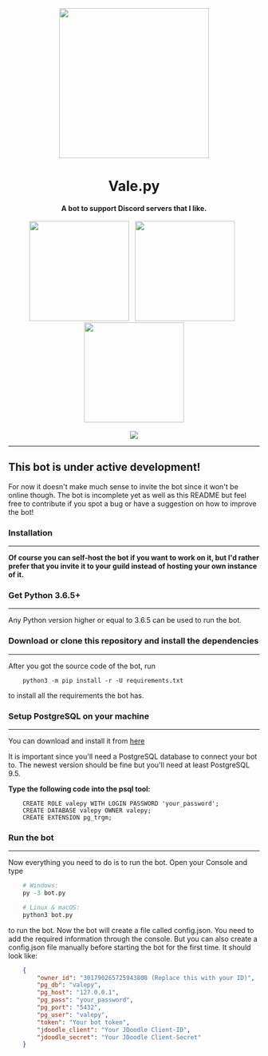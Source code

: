 <div align="center">
  <img src="https://user-images.githubusercontent.com/38182450/43689008-bce3ad5e-98f3-11e8-929c-4801a540cefb.png" width="300"/>
  <h1>Vale.py</h1>
  <strong>A bot to support Discord servers that I like.</strong>
  <br><br>
  <a href="https://github.com/itsVale/Vale.py/wiki"><img src="https://user-images.githubusercontent.com/38182450/43689699-b822f4fe-98fe-11e8-89c9-5fa5da75d088.png" width="200" /></a> &nbsp;
  <a href="#"><img src="https://user-images.githubusercontent.com/38182450/43689793-c45cbea2-98ff-11e8-828a-53d29f425d9c.png" width="200" /></a> &nbsp;
  <a href="https://discordapp.com/oauth2/authorize?client_id=458286335304794127&scope=bot&permissions=2146958847"><img src="https://user-images.githubusercontent.com/38182450/43689573-e7e657aa-98fc-11e8-84a4-38d99df2dade.png" width="200" /></a><br><br>
  <a class="badge-align" href="https://www.codacy.com/app/itsVale/Vale.py?utm_source=github.com&amp;utm_medium=referral&amp;utm_content=itsVale/Vale.py&amp;utm_campaign=Badge_Grade"><img src="https://api.codacy.com/project/badge/Grade/cf549d36684740199c1a98f33f57f415"/></a>
</div>

---

## This bot is under active development!

For now it doesn't make much sense to invite the bot since it won't be
online though. The bot is incomplete yet as well as this README but
feel free to contribute if
you spot a bug or have a suggestion on how to improve the bot!

### Installation
___
**Of course you can self-host the bot if you want to work on it, but I'd
rather prefer that you invite it to your guild instead of hosting your
own instance of it.**

### Get Python 3.6.5+
___
Any Python version higher or equal to 3.6.5 can be used to run the bot.

### Download or clone this repository and install the dependencies
___
After you got the source code of the bot, run

```$sql
    python3 -m pip install -r -U requirements.txt
```

to install all the requirements the bot has.

### Setup PostgreSQL on your machine
___
You can download and install it from [here](https://www.postgresql.org/)

It is important since you'll need a PostgreSQL database to connect your bot to.
The newest version should be fine but you'll need at least PostgreSQL 9.5.

__Type the following code into the psql tool:__
```$sql
    CREATE ROLE valepy WITH LOGIN PASSWORD 'your_password';
    CREATE DATABASE valepy OWNER valepy;
    CREATE EXTENSION pg_trgm;
```

### Run the bot
___
Now everything you need to do is to run the bot. Open your Console
and type

```python
    # Windows:
    py -3 bot.py

    # Linux & macOS:
    python3 bot.py
```

to run the bot. Now the bot will create a file called config.json.
You need to add the required information through the console.
But you can also create a config.json file manually before starting
the bot for the first time. It should look like:

```json
    {
        "owner_id": "301790265725943808 (Replace this with your ID)",
        "pg_db": "valepy",
        "pg_host": "127.0.0.1",
        "pg_pass": "your_password",
        "pg_port": "5432",
        "pg_user": "valepy",
        "token": "Your bot token",
        "jdoodle_client": "Your JDoodle Client-ID",
        "jdoodle_secret": "Your JDoodle Client-Secret"
    }
```